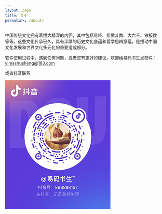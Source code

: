 ```yaml
---
layout: page
title: 关于
permalink: /about/
---
```

中国传统文化拥有着博大精深的内涵，其中包括易经、紫微斗数、大六壬、铁板数等等。这些文化传承已久，具有深厚的历史文化底蕴和哲学思辨意蕴，是推动中国文化发展和世界文化多元化的重要组成部分。



软件使用过程中，遇到任何问题，或者您有更好的建议，欢迎给易码书生发邮件：<yimashusheng@163.com>

或者抖音联系

![紫微斗数](/images/douyin2.jpg)

